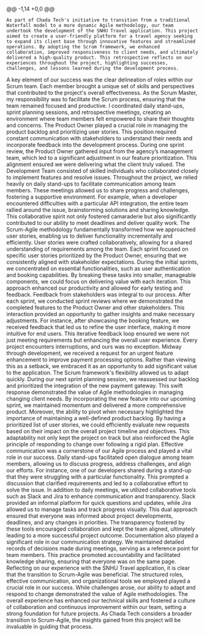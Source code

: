  @@ -1,14 +0,0 @@
 
	As part of Chada Tech's initiative to transition from a traditional Waterfall model to a more dynamic Agile methodology, our team undertook the development of the SNHU Travel application. This project aimed to create a user-friendly platform for a travel agency seeking to expand its client base through innovative features and streamlined operations. By adopting the Scrum framework, we enhanced collaboration, improved responsiveness to client needs, and ultimately delivered a high-quality product. This retrospective reflects on our experiences throughout the project, highlighting successes, challenges, and lessons learned during the development process.
A key element of our success was the clear delineation of roles within our Scrum team. Each member brought a unique set of skills and perspectives that contributed to the project's overall effectiveness. As the Scrum Master, my responsibility was to facilitate the Scrum process, ensuring that the team remained focused and productive. I coordinated daily stand-ups, sprint planning sessions, and retrospective meetings, creating an environment where team members felt empowered to share their thoughts and concerns.
The Product Owner played a crucial role in managing the product backlog and prioritizing user stories. This position required constant communication with stakeholders to understand their needs and incorporate feedback into the development process. During one sprint review, the Product Owner gathered input from the agency’s management team, which led to a significant adjustment in our feature prioritization. This alignment ensured we were delivering what the client truly valued.
The Development Team consisted of skilled individuals who collaborated closely to implement features and resolve issues. Throughout the project, we relied heavily on daily stand-ups to facilitate communication among team members. These meetings allowed us to share progress and challenges, fostering a supportive environment. For example, when a developer encountered difficulties with a particular API integration, the entire team rallied around the issue, brainstorming solutions and sharing knowledge. This collaborative spirit not only fostered camaraderie but also significantly contributed to our ability to meet deadlines and deliver quality work.
The Scrum-Agile methodology fundamentally transformed how we approached user stories, enabling us to deliver functionality incrementally and efficiently. User stories were crafted collaboratively, allowing for a shared understanding of requirements among the team. Each sprint focused on specific user stories prioritized by the Product Owner, ensuring that we consistently aligned with stakeholder expectations.
During the initial sprints, we concentrated on essential functionalities, such as user authentication and booking capabilities. By breaking these tasks into smaller, manageable components, we could focus on delivering value with each iteration. This approach enhanced our productivity and allowed for early testing and feedback.
Feedback from stakeholders was integral to our process. After each sprint, we conducted sprint reviews where we demonstrated the completed features to the Product Owner and other stakeholders. This interaction provided an opportunity to gather insights and make necessary adjustments. For instance, after showcasing the booking feature, we received feedback that led us to refine the user interface, making it more intuitive for end users. This iterative feedback loop ensured we were not just meeting requirements but enhancing the overall user experience.
Every project encounters interruptions, and ours was no exception. Midway through development, we received a request for an urgent feature enhancement to improve payment processing options. Rather than viewing this as a setback, we embraced it as an opportunity to add significant value to the application.
The Scrum framework's flexibility allowed us to adapt quickly. During our next sprint planning session, we reassessed our backlog and prioritized the integration of the new payment gateway. This swift response demonstrated the value of Agile methodologies in managing changing client needs. By incorporating the new feature into our upcoming sprint, we maintained momentum and delivered a more comprehensive product.
Moreover, the ability to pivot when necessary highlighted the importance of maintaining a well-defined product backlog. By having a prioritized list of user stories, we could efficiently evaluate new requests based on their impact on the overall project timeline and objectives. This adaptability not only kept the project on track but also reinforced the Agile principle of responding to change over following a rigid plan.
Effective communication was a cornerstone of our Agile process and played a vital role in our success. Daily stand-ups facilitated open dialogue among team members, allowing us to discuss progress, address challenges, and align our efforts. For instance, one of our developers shared during a stand-up that they were struggling with a particular functionality. This prompted a discussion that clarified requirements and led to a collaborative effort to solve the issue.
In addition to daily meetings, we utilized collaborative tools such as Slack and Jira to enhance communication and transparency. Slack provided an informal platform for quick questions and updates, while Jira allowed us to manage tasks and track progress visually. This dual approach ensured that everyone was informed about project developments, deadlines, and any changes in priorities. The transparency fostered by these tools encouraged collaboration and kept the team aligned, ultimately leading to a more successful project outcome.
Documentation also played a significant role in our communication strategy. We maintained detailed records of decisions made during meetings, serving as a reference point for team members. This practice promoted accountability and facilitated knowledge sharing, ensuring that everyone was on the same page.
Reflecting on our experience with the SNHU Travel application, it is clear that the transition to Scrum-Agile was beneficial. The structured roles, effective communication, and organizational tools we employed played a crucial role in our success. While challenges arose, our ability to adapt and respond to change demonstrated the value of Agile methodologies. The overall experience has enhanced our technical skills and fostered a culture of collaboration and continuous improvement within our team, setting a strong foundation for future projects. As Chada Tech considers a broader transition to Scrum-Agile, the insights gained from this project will be invaluable in guiding that process.
